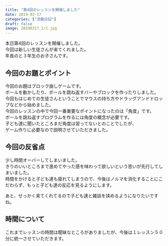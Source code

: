 ```yaml
---
title: "第4回のレッスンを開催しました"
date: 2019-03-17
categories: ["活動日記"]
draft: false
image: 20190317_1/1.jpg
---
```


本日第4回のレッスンを開催しました。  
今回は新しい生徒さんが来てくれました。  
年長のと３年生のお子さんです。  

## 今回のお題とポイント

今回のお題はブロック崩しゲームです。  
ボールを動かしたり、ボールを跳ね返すバーやブロックを作ったりしました。  
今回もはじめての生徒さんということでマウスの持ち方やドラッグアンドドロップなどから始めました。  
今回のレッスンの中で今回一番重要なポイントになったのは「角度」です。  
ボールを跳ね返すプログラムを作るには角度の概念が必要です。  
子ども達に聞いたところまだ角度は習ってないとのことでしたが、  
ゲーム作りに必要なので説明させていただきました。  

## 今回の反省点

少し時間オーバーしてしまいました。  
きりのいいところまで進めてやった感を味わって欲しいという思いが先行してしまいました。  
時間をかけると子ども達も疲れてしまうので、今後はノルマを消化することにこだわらず、もっと子ども達の反応を見るようにします。  

あと、せっかく来てくれてるので子ども達と雑談を挟めるようになりたいですね。

## 時間について

これまでレッスンの時間は曖昧なところがありましたが、今後は１レッスン５０分に統一させていただきます。  
